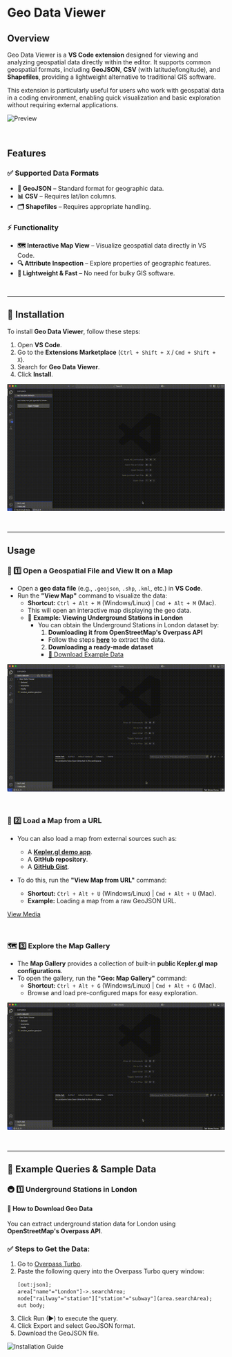 # Geo Data Viewer

## Overview
Geo Data Viewer is a __VS Code extension__ designed for viewing and analyzing geospatial data directly within the editor. It supports common geospatial formats, including __GeoJSON__, __CSV__ (with latitude/longitude), and __Shapefiles__, providing a lightweight alternative to traditional GIS software.

This extension is particularly useful for users who work with geospatial data in a coding environment, enabling quick visualization and basic exploration without requiring external applications.

![Preview](https://raw.githubusercontent.com/user/repository/main/preview.png)

<br>

## Features
### ✅ Supported Data Formats
- __📍 GeoJSON__ – Standard format for geographic data.
- __📊 CSV__ – Requires lat/lon columns.
- __🗂 Shapefiles__ – Requires appropriate handling.

### ⚡ Functionality
- __🗺 Interactive Map View__ – Visualize geospatial data directly in VS Code.
- __🔍 Attribute Inspection__ – Explore properties of geographic features.
- __🚀 Lightweight & Fast__ – No need for bulky GIS software.

<br>

---

## 📌 Installation  
To install **Geo Data Viewer**, follow these steps:  

1. Open **VS Code**.  
2. Go to the **Extensions Marketplace** (`Ctrl + Shift + X` / `Cmd + Shift + X`).  
3. Search for **Geo Data Viewer**.  
4. Click **Install**.

![Installation Guide](https://raw.githubusercontent.com/Reproducible-Urban-Research/geo-data-viewer/main/media/Installation.gif)

<br>

---

## Usage
### 🚀 1️⃣ Open a Geospatial File and View It on a Map
- Open a **geo data file** (e.g., `.geojson`, `.shp`, `.kml`, etc.) in **VS Code**.
- Run the **"View Map"** command to visualize the data:
  - **Shortcut:** `Ctrl + Alt + M` (Windows/Linux) | `Cmd + Alt + M` (Mac).
  - This will open an interactive map displaying the geo data.
  - 📂 **Example: Viewing Underground Stations in London**  
    - You can obtain the Underground Stations in London dataset by:
      1. **Downloading it from OpenStreetMap's Overpass API**  
        - Follow the steps **[here](#how-to-download-geo-data)** to extract the data.
      2. **Downloading a ready-made dataset**  
        - [📂 Download Example Data](https://raw.githubusercontent.com/user/repository/main/london_stations.geojson)

![Installation Guide](https://github.com/Reproducible-Urban-Research/geo-data-viewer/blob/main/media/example1_london_underground_stations_vs.gif)

<br>

### 🔗 2️⃣ Load a Map from a URL
- You can also load a map from external sources such as:
  - A **[Kepler.gl demo app](https://kepler.gl/demo?mapUrl=https://gist.githubusercontent.com/JesperDramsch/73a2f437cfc1e6e968cddfbb4793167f/raw/66550b932db2a93a495b3e362309e676b084991b/expat_keplergl.json)**.
  - A **GitHub repository**.
  - A **[GitHub Gist](https://gist.github.com/search?l=JSON&q=keplergl)**.

- To do this, run the **"View Map from URL"** command:
  - **Shortcut:** `Ctrl + Alt + U` (Windows/Linux) | `Cmd + Alt + U` (Mac).
  - **Example:** Loading a map from a raw GeoJSON URL.

[View Media](https://raw.githubusercontent.com/user/repository/main/sample.geojson)

<br>

### 🗺️ 3️⃣ Explore the Map Gallery
- The **Map Gallery** provides a collection of built-in **public Kepler.gl map configurations**.
- To open the gallery, run the **"Geo: Map Gallery"** command:
  - **Shortcut:** `Ctrl + Alt + G` (Windows/Linux) | `Cmd + Alt + G` (Mac).
  - Browse and load pre-configured maps for easy exploration.

![Installation Guide](https://github.com/Reproducible-Urban-Research/geo-data-viewer/blob/main/media/example3_mapgallery.gif)

<br>

---

## 📍 Example Queries & Sample Data
### 🚇 1️⃣ Underground Stations in London

#### 🔹 **How to Download Geo Data**
You can extract underground station data for London using **OpenStreetMap's Overpass API**.

### ✅ **Steps to Get the Data:**
1. Go to [Overpass Turbo](https://overpass-turbo.eu/).
2. Paste the following query into the Overpass Turbo query window:
   ```overpassql
   [out:json];
   area["name"="London"]->.searchArea;
   node["railway"="station"]["station"="subway"](area.searchArea);
   out body;
3. Click Run (▶) to execute the query.
4. Click Export and select GeoJSON format.
5. Download the GeoJSON file.

![Installation Guide](https://github.com/Reproducible-Urban-Research/geo-data-viewer/blob/main/media/example1_london_underground_stations.gif)

